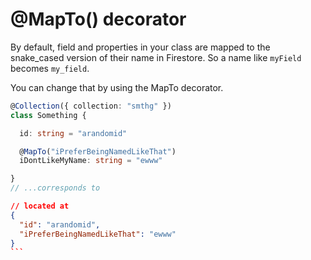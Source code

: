 # @MapTo() decorator

By default, field and properties in your class are mapped to the snake_cased version of their name in Firestore.
So a name like `myField` becomes `my_field`.

You can change that by using the MapTo decorator.

```ts
@Collection({ collection: "smthg" })
class Something {

  id: string = "arandomid"

  @MapTo("iPreferBeingNamedLikeThat")
  iDontLikeMyName: string = "ewww"

}
// ...corresponds to 
```
````json
// located at 
{
  "id": "arandomid",
  "iPreferBeingNamedLikeThat": "ewww"
}
```